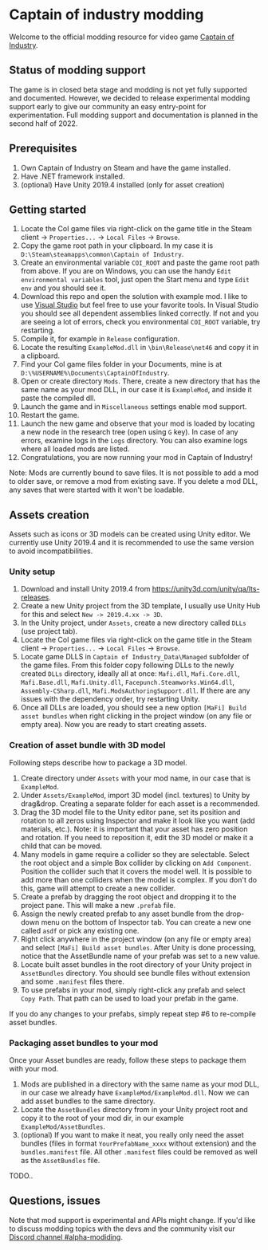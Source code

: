 # Captain of industry modding

Welcome to the official modding resource for video game [Captain of Industry](captain-of-industry.com).

## Status of modding support

The game is in closed beta stage and modding is not yet fully supported and documented.
However, we decided to release experimental modding support early to give our community an easy entry-point for experimentation.
Full modding support and documentation is planned in the second half of 2022.

## Prerequisites

1. Own Captain of Industry on Steam and have the game installed.
2. Have .NET framework installed.
3. (optional) Have Unity 2019.4 installed (only for asset creation)

## Getting started

1. Locate the CoI game files via right-click on the game title in the Steam client -> `Properties...` -> `Local Files` -> `Browse`.
2. Copy the game root path in your clipboard. In my case it is `D:\Steam\steamapps\common\Captain of Industry`.
3. Create an environmental variable `COI_ROOT` and paste the game root path from above. If you are on Windows, you can use the handy `Edit environmental variables` tool, just open the Start menu and type `Edit env` and you should see it.
4. Download this repo and open the solution with example mod. I like to use [Visual Studio](https://visualstudio.microsoft.com/) but feel free to use your favorite tools. In Visual Studio you should see all dependent assemblies linked correctly. If not and you are seeing a lot of errors, check you environmental `COI_ROOT` variable, try restarting.
5. Compile it, for example in `Release` configuration.
6. Locate the resulting `ExampleMod.dll` in `\bin\Release\net46` and copy it in a clipboard.
7. Find your CoI game files folder in your Documents, mine is at `D:\%USERNAME%\Documents\CaptainOfIndustry`.
8. Open or create directory `Mods`. There, create a new directory that has the same name as your mod DLL, in our case it is `ExampleMod`, and inside it paste the compiled dll.
9. Launch the game and in `Miscellaneous` settings enable mod support.
10. Restart the game.
11. Launch the new game and observe that your mod is loaded by locating a new node in the research tree (open using `G` key). In case of any errors, examine logs in the `Logs` directory. You can also examine logs where all loaded mods are listed.
12. Congratulations, you are now running your mod in Captain of Industry!

Note: Mods are currently bound to save files. It is not possible to add a mod to older save, or remove a mod from existing save. If you delete a mod DLL, any saves that were started with it won't be loadable.

## Assets creation

Assets such as icons or 3D models can be created using Unity editor. We currently use Unity 2019.4 and it is recommended to use the same version to avoid incompatibilities.

### Unity setup

1. Download and install Unity 2019.4 from https://unity3d.com/unity/qa/lts-releases.
2. Create a new Unity project from the 3D template, I usually use Unity Hub for this and select `New -> 2019.4.xx -> 3D`.
3. In the Unity project, under `Assets`, create a new directory called `DLLs` (use project tab). 
4. Locate the CoI game files via right-click on the game title in the Steam client -> `Properties...` -> `Local Files` -> `Browse`.
5. Locate game DLLS in `Captain of Industry_Data\Managed` subfolder of the game files. From this folder copy following DLLs to the newly created `DLLs` directory, ideally all at once: `Mafi.dll`, `Mafi.Core.dll`, `Mafi.Base.dll`, `Mafi.Unity.dll`, `Facepunch.Steamworks.Win64.dll`, `Assembly-CSharp.dll`, `Mafi.ModsAuthoringSupport.dll`. If there are any issues with the dependency order, try restarting Unity.
6. Once all DLLs are loaded, you should see a new option `[MaFi] Build asset bundles` when right clicking in the project window (on any file or empty area). Now you are ready to start creating assets.

### Creation of asset bundle with 3D model

Following steps describe how to package a 3D model.

1. Create directory under `Assets` with your mod name, in our case that is `ExampleMod`.
2. Under `Assets/ExampleMod`, import 3D model (incl. textures) to Unity by drag&drop. Creating a separate folder for each asset is a recommended.
3. Drag the 3D model file to the Unity editor pane, set its position and rotation to all zeros using Inspector and make it look like you want (add materials, etc.). Note: it is important that your asset has zero position and rotation. If you need to reposition it, edit the 3D model or make it a child that can be moved.
4. Many models in game require a collider so they are selectable. Select the root object and a simple Box collider by clicking on `Add Component`. Position the collider such that it covers the model well. It is possible to add more than one colliders when the model is complex. If you don't do this, game will attempt to create a new collider.
5. Create a prefab by dragging the root object and dropping it to the project pane. This will make a new `.prefab` file.
6. Assign the newly created prefab to any asset bundle from the drop-down menu on the bottom of Inspector tab. You can create a new one called `asdf` or pick any existing one.
7. Right click anywhere in the project window (on any file or empty area) and select `[MaFi] Build asset bundles`. After Unity is done processing, notice that the AssetBundle  name of your prefab was set to a new value.
8. Locate built asset bundles in the root directory of your Unity project in `AssetBundles` directory. You should see bundle files without extension and some `.manifest` files there.
9. To use prefabs in your mod, simply right-click any prefab and select `Copy Path`. That path can be used to load your prefab in the game.

If you do any changes to your prefabs, simply repeat step #6 to re-compile asset bundles.

### Packaging asset bundles to your mod

Once your Asset bundles are ready, follow these steps to package them with your mod.

1. Mods are published in a directory with the same name as your mod DLL, in our case we already have `ExampleMod/ExampleMod.dll`. Now we can add asset bundles to the same directory.
2. Locate the `AssetBundles` directory from in your Unity project root and copy it to the root of your mod dir, in our example `ExampleMod/AssetBundles`.
3. (optional) If you want to make it neat, you really only need the asset bundles (files in format `YourPrefabName_xxxx` without extension) and the `bundles.manifest` file. All other `.manifest` files could be removed as well as the `AssetBundles` file.

TODO..

## Questions, issues

Note that mod support is experimental and APIs might change.
If you'd like to discuss modding topics with the devs and the community visit our [Discord channel #alpha-modiding](https://discord.gg/JxmUbGsNRU).

